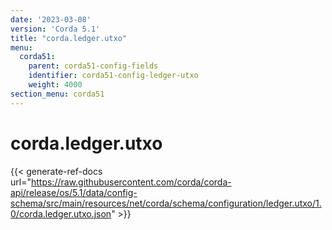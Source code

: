 ```yaml
---
date: '2023-03-08'
version: 'Corda 5.1'
title: "corda.ledger.utxo"
menu:
  corda51:
    parent: corda51-config-fields
    identifier: corda51-config-ledger-utxo
    weight: 4000
section_menu: corda51
---
```

# corda.ledger.utxo
{{< generate-ref-docs url="https://raw.githubusercontent.com/corda/corda-api/release/os/5.1/data/config-schema/src/main/resources/net/corda/schema/configuration/ledger.utxo/1.0/corda.ledger.utxo.json" >}}